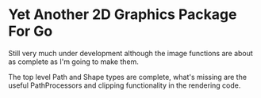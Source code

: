 # Yet Another 2D Graphics Package For Go

Still very much under development although the image functions are about as complete as I'm going to make them.

The top level Path and Shape types are complete, what's missing are the useful PathProcessors and clipping
functionality in the rendering code.
